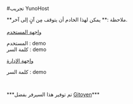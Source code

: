 #تجريب YunoHost

<div class="alert alert-warning" markdown="1">
**ملاحظة :** يمكن لهذا الخادم أن يتوقف مِن آنٍ إلى آخر.
<br>

</div>

<br>

  <div class="row text-center">
    <div class="col-md-6">
      <a href="https://demo.yunohost.org/" target="_blank" class="btn btn-success btn-lg"><span class="glyphicon glyphicon-user"></span> واجهة المستخدم</a>
      <p class="text-muted">المستخدم : demo<br>كلمة السر : demo</p>
    </div>
    <div class="col-md-5">
      <a href="https://demo.yunohost.org/yunohost/admin" target="_blank" class="btn btn-primary btn-lg"><span class="glyphicon glyphicon-lock"></span> واجهة الإدارة</a>
      <p class="text-muted">كلمة السر : demo</p>
    </div>
  </div>

<br>

<p class="text-center" markdown="1">
***تم توفير هذا السيرفر بفضل    
<a href="https://www.gitoyen.net" target="_blank">Gitoyen</a>***
</p>


